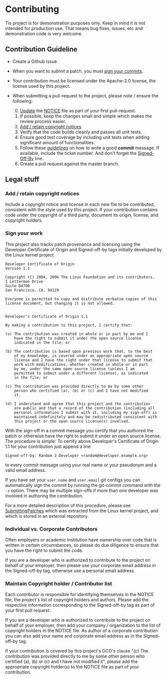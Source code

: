 # Contributing

Tis project is for demonstration purposes only. Keep in mind it is not intended
for production use. That means bug fixes, issues, etc and demonstration code
is very welcome.

## Contribution Guideline

* Create a Github issue

* When you want to submit a patch, you must [sign your
  commits](#sign-your-work).

* Your contribution must be licensed under the Apache-2.0 license, the
  license used by this project.

* When submitting a pull-request to the project, please note / ensure
  the following:

    0. [Update](#maintain-copyright-holder-contributor-list) the
       [NOTICE](NOTICE) file as part of your first pull-request.
    1. If possible, keep the changes small and simple which makes the
       review process easier.
    2. [Add / retain copyright notices](#add-retain-copyright-notices).
    5. Verify that the code builds cleanly and passes all unit tests.
    6. Ensure good test coverage by including unit tests when adding
       significant amount of functionalities.
    7. Follow these [guidelines](https://chris.beams.io/posts/git-commit/)
       on how to write a good **commit** message. If available, include the
       ticket number. And don't forget the [Signed-Off-By](#sign-your-work) line.
    8. Create a pull request against the master branch.

## Legal stuff

### Add / retain copyright notices

Include a copyright notice and license in each new file to be
contributed, consistent with the style used by this project. If your
contribution contains code under the copyright of a third party,
document its origin, license, and copyright holders.

### Sign your work

This project also tracks patch provenance and licensing using the Developer
Certificate of Origin and Signed-off-by tags initially developed by
the Linux kernel project.

```text
Developer Certificate of Origin
Version 1.1

Copyright (C) 2004, 2006 The Linux Foundation and its contributors.
1 Letterman Drive
Suite D4700
San Francisco, CA, 94129

Everyone is permitted to copy and distribute verbatim copies of this
license document, but changing it is not allowed.


Developer's Certificate of Origin 1.1

By making a contribution to this project, I certify that:

(a) The contribution was created in whole or in part by me and I
    have the right to submit it under the open source license
    indicated in the file; or

(b) The contribution is based upon previous work that, to the best
    of my knowledge, is covered under an appropriate open source
    license and I have the right under that license to submit that
    work with modifications, whether created in whole or in part
    by me, under the same open source license (unless I am
    permitted to submit under a different license), as indicated
    in the file; or

(c) The contribution was provided directly to me by some other
    person who certified (a), (b) or (c) and I have not modified
    it.

(d) I understand and agree that this project and the contribution
    are public and that a record of the contribution (including all
    personal information I submit with it, including my sign-off) is
    maintained indefinitely and may be redistributed consistent with
    this project or the open source license(s) involved.
```

With the sign-off in a commit message you certify that you authored the
patch or otherwise have the right to submit it under an open source
license. The procedure is simple: To certify above Developer's
Certificate of Origin 1.1 for your contribution just append a line

```text
Signed-off-by: Random J Developer <random@developer.example.org>
```

to every commit message using your real name or your pseudonym and a valid
email address.

If you have set your `user.name` and `user.email` git configs you can
automatically sign the commit by running the git-commit command with the
`-s` option.  There may be multiple sign-offs if more than one developer
was involved in authoring the contribution.

For a more detailed description of this procedure, please see
[SubmittingPatches][] which was extracted from the Linux kernel project,
and which is stored in an external repository.

### Individual vs. Corporate Contributors

Often employers or academic institution have ownership over code that is
written in certain circumstances, so please do due diligence to ensure that
you have the right to submit the code.

If you are a developer who is authorized to contribute to the project
on behalf of your employer, then please use your corporate email address in the
Signed-off-by tag, otherwise use a personal email address.

### Maintain Copyright holder / Contributor list

Each contributor is responsible for identifying themselves in the NOTICE
file, the project's list of copyright holders and authors. Please add
the respective information corresponding to the Signed-off-by tag as
part of your first pull request.

If you are a developer who is authorized to contribute to the project on
behalf of your employer, then add your company / organization to the
list of copyright holders in the NOTICE file. As author of a corporate
contribution you can also add your name and corporate email address as
in the Signed-off-by tag.

If your contribution is covered by this project's DCO's clause "(c) The
contribution was provided directly to me by some other person who
certified (a), (b) or (c) and I have not modified it", please add the
appropriate copyright holder(s) to the NOTICE file as part of your
contribution.

[SubmittingPatches]:
https://github.com/wking/signed-off-by/blob/7d71be37194df05c349157a2161c7534feaf86a4/Documentation/SubmittingPatches